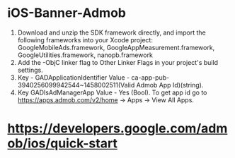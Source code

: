 # iOS-Banner-Admob
1. Download and unzip the SDK framework directly, and import the following frameworks into your Xcode project:
    GoogleMobileAds.framework,
    GoogleAppMeasurement.framework,
    GoogleUtilities.framework,
    nanopb.framework
2. Add the -ObjC linker flag to Other Linker Flags in your project's build settings.
3. Key - GADApplicationIdentifier
   Value - ca-app-pub-3940256099942544~1458002511(Valid Admob App Id)(string).
4. Key GADIsAdManagerApp
   Value - Yes (Bool). 
To get app id go to https://apps.admob.com/v2/home -> Apps -> View All Apps.

# https://developers.google.com/admob/ios/quick-start

